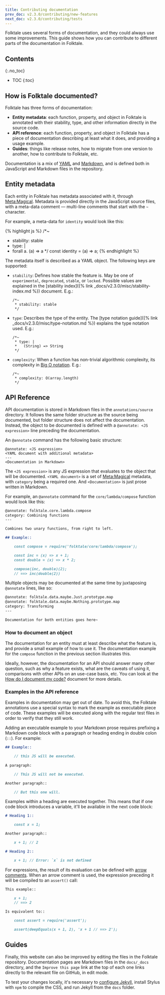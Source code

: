 ```yaml
---
title: Contributing documentation
prev_doc: v2.3.0/contributing/new-features
next_doc: v2.3.0/contributing/tests
---
```


Folktale uses several forms of documentation, and they could always use some improvements. This guide shows how you can contribute to different parts of the documentation in Folktale.


## Contents
{:.no_toc}

* TOC
{:toc}


## How is Folktale documented?

Folktale has three forms of documentation:

  - **Entity metadata**: each function, property, and object in Folktale is annotated with their stability, type, and other information directly in the source code.
  - **API reference**: each function, property, and object in Folktale has a piece of documentation describing at least what it does, and providing a usage example.
  - **Guides**: things like release notes, how to migrate from one version to another, how to contribute to Folktale, etc.

Documentation is a mix of [YAML](http://yaml.org/) and [Markdown](http://commonmark.org/), and is defined both in JavaScript and Markdown files in the repository.


## Entity metadata

Each entity in Folktale has metadata associated with it, through [Meta:Magical](https://github.com/origamitower/metamagical). Metadata is provided directly in the JavaScript source files, with a meta-data comment — multi-line comments that start with the `~` character.

For example, a meta-data for `identity` would look like this:

{% highlight js %}
/*~
 * stability: stable
 * type: |
 *   forall a. (a) => a
 */
const identity = (a) => a;
{% endhighlight %}

The metadata itself is described as a YAML object. The following keys are supported:

  - `stability`: Defines how stable the feature is. May be one of `experimental`, `deprecated`, `stable`, or `locked`. Possible values are explained in the [stability index]({% link _docs/v2.3.0/misc/stability-index.md %}) document. E.g.:

        /*~
         * stability: stable
         */

  - `type`: Describes the type of the entity. The [type notation guide]({% link _docs/v2.3.0/misc/type-notation.md %}) explains the type notation used. E.g.:

        /*~
         * type: |
         *   (String) => String
         */

  - `complexity`: When a function has non-trivial algorithmic complexity, its complexity in [Big O notation](https://en.wikipedia.org/wiki/Big_O_notation). E.g.:

        /*~
         * complexity: O(array.length)
         */


## API Reference

API documentation is stored in Markdown files in the `annotations/source` directory. It follows the same folder structure as the source being documented, but folder structure does not affect the documentation. Instead, the object to be documented is defined with a `@annotate: <JS expression>` line preceding the documentation.

An `@annotate` command has the following basic structure:

```
@annotate: <JS expression>
<YAML document with additional metadata>
---
<Documentation in Markdown>
```

The `<JS expression>` is any JS expression that evaluates to the object that will be documented. `<YAML document>` is a set of [Meta:Magical](https://github.com/origamitower/metamagical) metadata, with `category` being a required one. And `<Documentation>` is just prose written in Markdown.

For example, an `@annotate` command for the `core/lambda/compose` function would look like this:

```md
@annotate: folktale.core.lambda.compose
category: Combining functions
---

Combines two unary functions, from right to left.

## Example::

    const compose = require('folktale/core/lambda/compose');

    const inc = (x) => x + 1;
    const double = (x) => x * 2;

    compose(inc, double)(2);
    // ==> inc(double(2))
```

Multiple objects may be documented at the same time by juxtaposing `@annotate` lines, like so:

```md
@annotate: folktale.data.maybe.Just.prototype.map
@annotate: folktale.data.maybe.Nothing.prototype.map
category: Transforming
---

Documentation for both entities goes here~
```


### How to document an object

The documentation for an entity must at least describe what the feature is, and provide a small example of how to use it. The documentation example for the `compose` function in the previous section illustrates this.

Ideally, however, the documentation for an API should answer many other question, such as why a feature exists, what are the caveats of using it, comparisons with other APIs on an use-case basis, etc. You can look at the [How do I document my code?](https://github.com/origamitower/conventions/blob/master/documentation/how-do-i-document-my-code.md#why-do-we-need-documentation) document for more details.


### Examples in the API reference

Examples in documentation may get out of date. To avoid this, the Folktale annotations use a special syntax to mark the example as executable piece of code. These examples will be executed along with the regular test files in order to verify that they still work.

Adding an executable example to your Markdown prose requires prefixing a Markdown code block with a paragraph or heading ending in double colon (`::`). For example:

```md
## Example::

    // this JS will be executed.
    
A paragraph:

    // This JS will not be executed.

Another paragraph::

    // But this one will.
```

Examples within a heading are executed together. This means that if one code block introduces a variable, it'll be available in the next code block:

```md
# Heading 1::

    const x = 1;

Another paragraph::

    x + 1; // 2

# Heading 2::

    x + 1; // Error: `x` is not defined
```

For expressions, the result of its evaluation can be defined with [arrow comments](https://github.com/origamitower/metamagical/tree/master/packages/babel-plugin-assertion-comments). When an arrow comment is used, the expression preceding it will be compiled to an `assert()` call:

```md
This example::

    x + 1;
    // ==> 2

Is equivalent to::

    const assert = require('assert');

    assert(deepEquals(x + 1, 2), 'x + 1 // ==> 2');
```


## Guides

Finally, this website can also be improved by editing the files in the Folktale repository. Documentation pages are Markdown files in the `docs/_docs` directory, and the `Improve this page` link at the top of each one links directly to the relevant file on GitHub, in edit mode.

To test your changes locally, it's necessary to [configure Jekyll](https://help.github.com/articles/setting-up-your-github-pages-site-locally-with-jekyll/), install Stylus with `npm` to compile the CSS, and run Jekyll from the `docs` folder.
